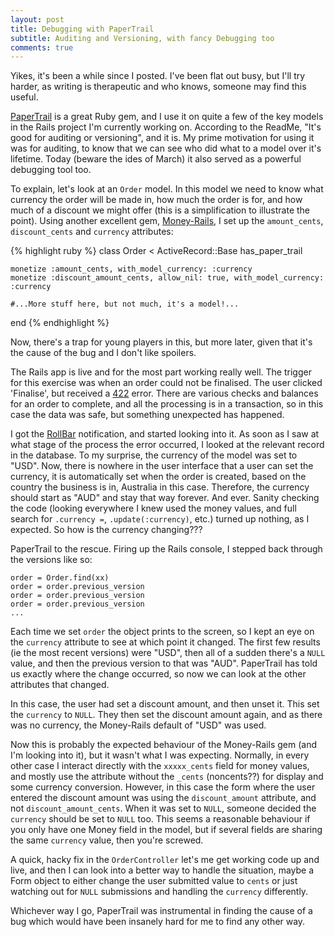 ```yaml
---
layout: post
title: Debugging with PaperTrail
subtitle: Auditing and Versioning, with fancy Debugging too
comments: true
---
```

Yikes, it's been a while since I posted. I've been flat out busy, but I'll try harder, as writing is therapeutic and who knows, someone may find this useful.

[PaperTrail](https://github.com/airblade/paper_trail) is a great Ruby gem, and I use it on quite a few of the key models in the Rails project I'm currently working on. According to the ReadMe, "It's good for auditing or versioning", and it is. My prime motivation for using it was for auditing, to know that we can see who did what to a model over it's lifetime. Today (beware the ides of March) it also served as a powerful debugging tool too.
<!--more-->

To explain, let's look at an `Order` model. In this model we need to know what currency the order will be made in, how much the order is for, and how much of a discount we might offer (this is a simplification to illustrate the point). Using another excellent gem, [Money-Rails](https://github.com/RubyMoney/money-rails), I set up the `amount_cents`, `discount_cents` and `currency` attributes:

{% highlight ruby %}
  class Order < ActiveRecord::Base
    has_paper_trail

    monetize :amount_cents, with_model_currency: :currency
    monetize :discount_amount_cents, allow_nil: true, with_model_currency: :currency

    #...More stuff here, but not much, it's a model!...
  end
{% endhighlight %}

Now, there's a trap for young players in this, but more later, given that it's the cause of the bug and I don't like spoilers.

The Rails app is live and for the most part working really well. The trigger for this exercise was when an order could not be finalised. The user clicked 'Finalise', but received a [422](http://www.restpatterns.org/HTTP_Status_Codes/422_-_Unprocessable_Entity) error. There are various checks and balances for an order to complete, and all the processing is in a transaction, so in this case the data was safe, but something unexpected has happened.

I got the [RollBar](https://rollbar.com) notification, and started looking into it. As soon as I saw at what stage of the process the error occurred, I looked at the relevant record in the database. To my surprise, the currency of the model was set to "USD". Now, there is nowhere in the user interface that a user can set the currency, it is automatically set when the order is created, based on the country the business is in, Australia in this case. Therefore, the currency should start as "AUD" and stay that way forever. And ever. Sanity checking the code (looking everywhere I knew used the money values, and full search for `.currency =`,  `.update(:currency)`, etc.) turned up nothing, as I expected. So how is the currency changing???

PaperTrail to the rescue. Firing up the Rails console, I stepped back through the versions like so:

```
order = Order.find(xx)
order = order.previous_version
order = order.previous_version
order = order.previous_version
...
```
Each time we set `order` the object prints to the screen, so I kept an eye on the `currency` attribute to see at which point it changed. The first few results (ie the most recent versions) were "USD", then all of a sudden there's a `NULL` value, and then the previous version to that was "AUD". PaperTrail has told us exactly where the change occurred, so now we can look at the other attributes that changed.

In this case, the user had set a discount amount, and then unset it. This set the `currency` to `NULL`. They then set the discount amount again, and as there was no currency, the Money-Rails default of "USD" was used.

Now this is probably the expected behaviour of the Money-Rails gem (and I'm looking into it), but it wasn't what I was expecting. Normally, in every other case I interact directly with the `xxxxx_cents` field for money values, and mostly use the attribute without the `_cents` (noncents??) for display and some currency conversion. However, in this case the form where the user entered the discount amount was using the `discount_amount` attribute, and not `discount_amount_cents`. When it was set to `NULL`, someone decided the `currency` should be set to `NULL` too. This seems a reasonable behaviour if you only have one Money field in the model, but if several fields are sharing the same `currency` value, then you're screwed.

A quick, hacky fix in the `OrderController` let's me get working code up and live, and then I can look into a better way to handle the situation, maybe a Form object to either change the user submitted value to `cents` or just watching out for `NULL` submissions and handling the `currency` differently.

Whichever way I go, PaperTrail was instrumental in finding the cause of a bug which would have been insanely hard for me to find any other way.
